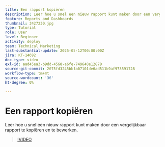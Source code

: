 ```yaml
---
title: Een rapport kopiëren
description: Leer hoe u snel een nieuw rapport kunt maken door een vergelijkbaar rapport te kopiëren en te bewerken.
feature: Reports and Dashboards
thumbnail: 3427230.jpg
type: Tutorial
role: User
level: Beginner
activity: deploy
team: Technical Marketing
last-substantial-update: 2025-05-12T00:00:00Z
jira: KT-14692
doc-type: video
exl-id: aad45ea3-b9dd-4568-a6fe-749640e12878
source-git-commit: 2075fd3245bbfa07101de6ad511b9af973591728
workflow-type: tm+mt
source-wordcount: '36'
ht-degree: 0%

---
```


# Een rapport kopiëren

Leer hoe u snel een nieuw rapport kunt maken door een vergelijkbaar rapport te kopiëren en te bewerken.

>[!VIDEO](https://video.tv.adobe.com/v/3437051/?quality=12&learn=on&enablevpops&captions=dut)
